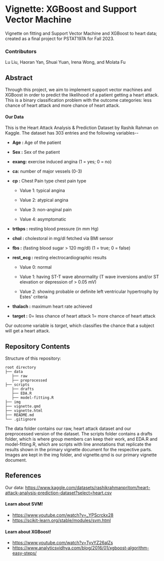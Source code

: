 # Vignette: XGBoost and Support Vector Machine

Vignette on fitting and Support Vector Machine and XGBoost to heart data; created as a final project for PSTAT197A for Fall 2023.

### Contributors

Lu Liu, Haoran Yan, Shuai Yuan, Irena Wong, and Molata Fu

## Abstract

Through this project, we aim to implement support vector machines and XGBoost in order to predict the likelihood of a patient getting a heart attack. This is a binary classification problem with the outcome categories: less chance of heart attack and more chance of heart attack.

#### Our Data

This is the Heart Attack Analysis & Prediction Dataset by Rashik Rahman on Kaggle. The dataset has 303 entries and the following variables--

-   **Age :** Age of the patient

-   **Sex :** Sex of the patient

-   **exang:** exercise induced angina (1 = yes; 0 = no)

-   **ca:** number of major vessels (0-3)

-   **cp :** Chest Pain type chest pain type

    -   Value 1: typical angina

    -   Value 2: atypical angina

    -   Value 3: non-anginal pain

    -   Value 4: asymptomatic

-   **trtbps :** resting blood pressure (in mm Hg)

-   **chol :** cholestoral in mg/dl fetched via BMI sensor

-   **fbs :** (fasting blood sugar \> 120 mg/dl) (1 = true; 0 = false)

-   **rest_ecg :** resting electrocardiographic results

    -   Value 0: normal

    -   Value 1: having ST-T wave abnormality (T wave inversions and/or ST elevation or depression of \> 0.05 mV)

    -   Value 2: showing probable or definite left ventricular hypertrophy by Estes' criteria

-   **thalach :** maximum heart rate achieved

-   **target :** 0= less chance of heart attack 1= more chance of heart attack

Our outcome variable is *target*, which classifies the chance that a subject will get a heart attack.

## Repository Contents

Structure of this repository:

```         
root directory
├── data
   ├── raw
   ├── preprocessed
├── scripts
   ├── drafts
   ├── EDA.R
   ├── model-fitting.R
├── img
├── vignette.qmd
├── vignette.html
├── README.md 
└── .gitignore
```

The data folder contains our raw, heart attack dataset and our preprocessed version of the dataset. The scripts folder contains a drafts folder, which is where group members can keep their work, and EDA.R and model-fitting.R, which are scripts with line annotations that replicate the results shown in the primary vignette document for the respective parts. Images are kept in the img folder, and vignette.qmd is our primary vignette document.

## References

Our data: https://www.kaggle.com/datasets/rashikrahmanpritom/heart-attack-analysis-prediction-dataset?select=heart.csv

#### Learn about SVM!
- https://www.youtube.com/watch?v=_YPScrckx28
- https://scikit-learn.org/stable/modules/svm.html

#### Learn about XGBoost!
- https://www.youtube.com/watch?v=TyvYZ26alZs
- https://www.analyticsvidhya.com/blog/2016/01/xgboost-algorithm-easy-steps/


